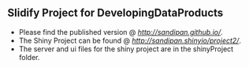 Slidify Project for DevelopingDataProducts
------------------------------------------

* Please find the published version @ *http://sandipan.github.io/*.
* The Shiny Project can be found @ *http://sandipan.shinyio/project2/*.
* The server and ui files for the shiny project are in the shinyProject folder.


